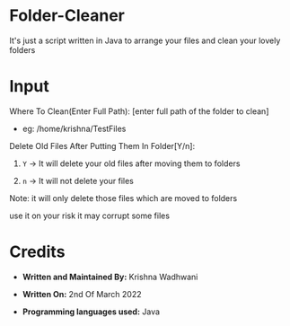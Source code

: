 # Folder-Cleaner
It's just a script written in Java to arrange your files and clean your lovely folders

# Input

Where To Clean(Enter Full Path): [enter full path of the folder to clean]

 * eg: /home/krishna/TestFiles

Delete Old Files After Putting Them In Folder[Y/n]: 

1) ```Y``` -> It will delete your old files after moving them to folders

2) ```n``` -> It will not delete your files 

Note: it will only delete those files which are moved to folders

use it on your risk it may corrupt some files

# Credits

* **Written and Maintained By:** Krishna Wadhwani

* **Written On:** 2nd Of March 2022

* **Programming languages used:** Java

